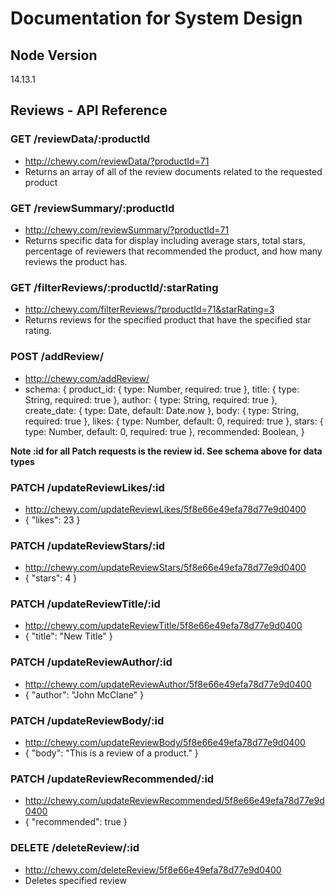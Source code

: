 # Documentation for System Design

## Node Version
14.13.1

## Reviews - API Reference
### GET /reviewData/:productId
- http://chewy.com/reviewData/?productId=71
- Returns an array of all of the review documents related to the requested product

### GET /reviewSummary/:productId
- http://chewy.com/reviewSummary/?productId=71
- Returns specific data for display including average stars, total stars, percentage of reviewers that recommended the product, and how many reviews the product has.

### GET /filterReviews/:productId/:starRating
- http://chewy.com/filterReviews/?productId=71&starRating=3
- Returns reviews for the specified product that have the specified star rating.

### POST /addReview/
- http://chewy.com/addReview/
-  schema: {
    product_id: { type: Number, required: true },
    title: { type: String, required: true },
    author: { type: String, required: true },
    create_date: { type: Date, default: Date.now },
    body: { type: String, required: true },
    likes: { type: Number, default: 0, required: true },
    stars: { type: Number, default: 0, required: true },
    recommended: Boolean,
  }

**Note :id for all Patch requests is the review id. See schema above for data types**
### PATCH /updateReviewLikes/:id
- http://chewy.com/updateReviewLikes/5f8e66e49efa78d77e9d0400
- { "likes": 23 }

### PATCH /updateReviewStars/:id
- http://chewy.com/updateReviewStars/5f8e66e49efa78d77e9d0400
- { "stars": 4 }

### PATCH /updateReviewTitle/:id
- http://chewy.com/updateReviewTitle/5f8e66e49efa78d77e9d0400
- { "title": "New Title" }

### PATCH /updateReviewAuthor/:id
- http://chewy.com/updateReviewAuthor/5f8e66e49efa78d77e9d0400
- { "author": "John McClane" }

### PATCH /updateReviewBody/:id
- http://chewy.com/updateReviewBody/5f8e66e49efa78d77e9d0400
- { "body": "This is a review of a product." }

### PATCH /updateReviewRecommended/:id
- http://chewy.com/updateReviewRecommended/5f8e66e49efa78d77e9d0400
- { "recommended": true }

### DELETE /deleteReview/:id
- http://chewy.com/deleteReview/5f8e66e49efa78d77e9d0400
- Deletes specified review

